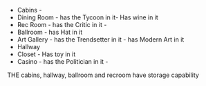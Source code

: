  - Cabins - 
 - Dining Room - has the Tycoon in it- Has wine in it
 - Rec Room - has the Critic in it - 
 - Ballroom - has Hat in it
 - Art Gallery - has the Trendsetter in it - has Modern Art in it
 - Hallway
 - Closet - Has toy in it
 - Casino - has the Politician in it -


THE cabins, hallway, ballroom and recroom have storage capability
